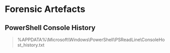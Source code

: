 # Forensic Artefacts
## PowerShell Console History
> %APPDATA%\Microsoft\Windows\PowerShell\PSReadLine\ConsoleHost_history.txt

